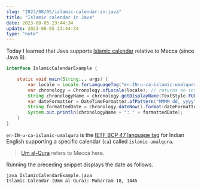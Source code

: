 ```yaml
---
slug: "2023/08/05/islamic-calendar-in-java"
title: "Islamic calendar in Java"
date: 2023-08-05 23:44:34
update: 2023-08-05 23:44:34
type: "note"
---
```


Today I learned that Java supports [Islamic calendar](https://en.wikipedia.org/wiki/Islamic_calendar) relative to Mecca (since Java 8).

```java
interface IslamicCalendarExample {

	static void main(String... args) {
		var locale = Locale.forLanguageTag("en-IN-u-ca-islamic-umalqura");
		var chronology = Chronology.ofLocale(locale); // returns an instance of HijrahChronology
		String chronologyName = chronology.getDisplayName(TextStyle.FULL, locale);
		var dateFormatter = DateTimeFormatter.ofPattern("MMMM dd, yyyy", locale);
		String formattedDate = chronology.dateNow().format(dateFormatter);
		System.out.println(chronologyName + ": " + formattedDate);
	}
}
```

`en-IN-u-ca-islamic-umalqura` is the [IETF BCP 47 language tag](https://en.wikipedia.org/wiki/IETF_language_tag) for Indian English supporting a specific calendar (`ca`) called `islamic-umalqura`. 

> [Um al-Qura](https://en.wikipedia.org/wiki/Umm_al-Qura) refers to Mecca here. 

Running the preceding snippet displays the date as follows.

```nu prompt{1} {2}
java IslamicCalendarExample.java
Islamic Calendar (Umm al-Qura): Muharram 18, 1445
```
